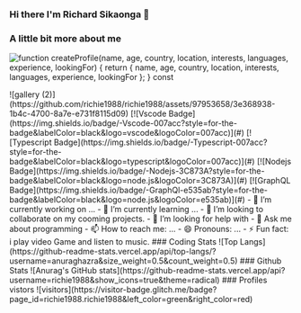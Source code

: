 ### Hi there I'm Richard Sikaonga 👋

### A little bit more about me


![function createProfile(name, age, country, location, interests, languages, experience, lookingFor) { return { name, age, country, location, interests, languages, experience, lookingFor }; } const ](https://github.com/richie1988/richie1988/assets/97953658/56a3e171-b781-46a4-81fb-874d5f1a89da)


<!--->

![gallery (2)](https://github.com/richie1988/richie1988/assets/97953658/3e368938-1b4c-4700-8a7e-e731f8115d09)
 [![Vscode Badge](https://img.shields.io/badge/-Vscode-007acc?style=for-the-badge&labelColor=black&logo=vscode&logoColor=007acc)](#) [![Typescript Badge](https://img.shields.io/badge/-Typescript-007acc?style=for-the-badge&labelColor=black&logo=typescript&logoColor=007acc)](#) [![Nodejs Badge](https://img.shields.io/badge/-Nodejs-3C873A?style=for-the-badge&labelColor=black&logo=node.js&logoColor=3C873A)](#) [![GraphQL Badge](https://img.shields.io/badge/-GraphQl-e535ab?style=for-the-badge&labelColor=black&logo=node.js&logoColor=e535ab)](#)



- 🔭 I’m currently working on ...
- 🌱 I’m currently learning ...
- 👯 I’m looking to collaborate on my cooming projects.
- 🤔 I’m looking for help with 
- 💬 Ask me about programming
- 📫 How to reach me: ...
- 😄 Pronouns: ...
- ⚡ Fun fact: i play video Game and listen to music.

### Coding Stats
![Top Langs](https://github-readme-stats.vercel.app/api/top-langs/?username=anuraghazra&size_weight=0.5&count_weight=0.5)

### Github Stats

![Anurag's GitHub stats](https://github-readme-stats.vercel.app/api?username=richie1988&show_icons=true&theme=radical)

### Profiles vistors

![visitors](https://visitor-badge.glitch.me/badge?page_id=richie1988.richie1988&left_color=green&right_color=red)
